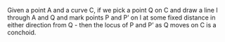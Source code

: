 Given a point A and a curve C, if we pick a point Q on C and draw a line
l through A and Q and mark points P and P’ on l at some fixed distance
in either direction from Q - then the locus of P and P’ as Q moves on C
is a conchoid.
